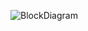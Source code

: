 ![BlockDiagram](https://user-images.githubusercontent.com/94339271/144177167-a3385429-590f-473c-a18d-8b6994194f1c.png)
